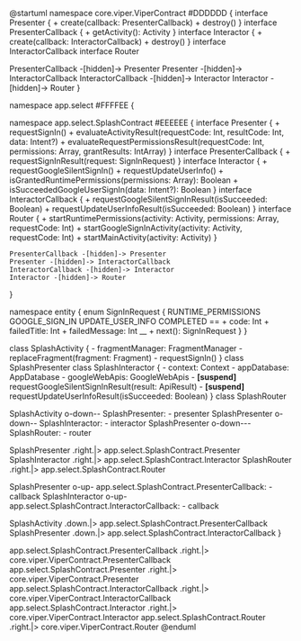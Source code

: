 @startuml
namespace core.viper.ViperContract #DDDDDD {
  interface Presenter {
    + create(callback: PresenterCallback)
    + destroy()
  }
  interface PresenterCallback {
    + getActivity(): Activity
  }
  interface Interactor {
    + create(callback: InteractorCallback)
    + destroy()
  }
  interface InteractorCallback
  interface Router

  PresenterCallback -[hidden]-> Presenter
  Presenter -[hidden]-> InteractorCallback
  InteractorCallback -[hidden]-> Interactor
  Interactor -[hidden]-> Router
}

namespace app.select #FFFFEE {

  namespace app.select.SplashContract #EEEEEE {
    interface Presenter {
      + requestSignIn()
      + evaluateActivityResult(requestCode: Int, resultCode: Int, data: Intent?)
      + evaluateRequestPermissionsResult(requestCode: Int, permissions: Array<String>, grantResults: IntArray)
    }
    interface PresenterCallback {
      + requestSignInResult(request: SignInRequest)
    }
    interface Interactor {
      + requestGoogleSilentSignIn()
      + requestUpdateUserInfo()
      + isGrantedRuntimePermissions(permissions: Array<String>): Boolean
      + isSucceededGoogleUserSignIn(data: Intent?): Boolean
    }
    interface InteractorCallback {
      + requestGoogleSilentSignInResult(isSucceeded: Boolean)
      + requestUpdateUserInfoResult(isSucceeded: Boolean)
    }
    interface Router {
      + startRuntimePermissions(activity: Activity, permissions: Array<String>, requestCode: Int)
      + startGoogleSignInActivity(activity: Activity, requestCode: Int)
      + startMainActivity(activity: Activity)
    }

    PresenterCallback -[hidden]-> Presenter
    Presenter -[hidden]-> InteractorCallback
    InteractorCallback -[hidden]-> Interactor
    Interactor -[hidden]-> Router
  }

  namespace entity {
    enum SignInRequest {
      RUNTIME_PERMISSIONS
      GOOGLE_SIGN_IN
      UPDATE_USER_INFO
      COMPLETED
      ==
      + code: Int
      + failedTitle: Int
      + failedMessage: Int
      __
      + next(): SignInRequest
    }
  }

  class SplashActivity {
    - fragmentManager: FragmentManager
    - replaceFragment(fragment: Fragment)
    - requestSignIn()
  }
  class SplashPresenter
  class SplashInteractor {
    - context: Context
    - appDatabase: AppDatabase
    - googleWebApis: GoogleWebApis
    - <b>[suspend]</b> requestGoogleSilentSignInResult(result: ApiResult)
    - <b>[suspend]</b> requestUpdateUserInfoResult(isSucceeded: Boolean)
  }
  class SplashRouter

  SplashActivity o-down-- SplashPresenter: - presenter
  SplashPresenter o-down-- SplashInteractor: - interactor
  SplashPresenter o-down--- SplashRouter: - router

  SplashPresenter .right.|> app.select.SplashContract.Presenter
  SplashInteractor .right.|> app.select.SplashContract.Interactor
  SplashRouter .right.|> app.select.SplashContract.Router

  SplashPresenter o-up- app.select.SplashContract.PresenterCallback: - callback
  SplashInteractor o-up- app.select.SplashContract.InteractorCallback: - callback

  SplashActivity .down.|> app.select.SplashContract.PresenterCallback
  SplashPresenter .down.|> app.select.SplashContract.InteractorCallback
}

app.select.SplashContract.PresenterCallback .right.|> core.viper.ViperContract.PresenterCallback
app.select.SplashContract.Presenter .right.|> core.viper.ViperContract.Presenter
app.select.SplashContract.InteractorCallback .right.|> core.viper.ViperContract.InteractorCallback
app.select.SplashContract.Interactor .right.|> core.viper.ViperContract.Interactor
app.select.SplashContract.Router .right.|> core.viper.ViperContract.Router
@enduml